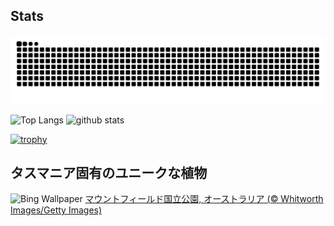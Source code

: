 ## Stats
<picture>
  <source media="(prefers-color-scheme: dark)" srcset="https://raw.githubusercontent.com/ba230t/ba230t/output/github-contribution-grid-snake-dark.svg">
  <source media="(prefers-color-scheme: light)" srcset="https://raw.githubusercontent.com/ba230t/ba230t/output/github-contribution-grid-snake.svg">
  <img alt="github contribution grid snake animation" src="https://raw.githubusercontent.com/ba230t/ba230t/output/github-contribution-grid-snake.svg">
</picture>

<p align="left">
  <img alt="Top Langs" height="150px" src="https://github-readme-stats.vercel.app/api/top-langs/?username=ba230t&layout=compact&theme=transparent" />
  <img alt="github stats" height="150px" src="https://github-readme-stats.vercel.app/api?username=ba230t&theme=transparent" />
</p>

[![trophy](https://github-profile-trophy.vercel.app/?username=ba230t&theme=transparent&column=7)](https://github.com/ryo-ma/github-profile-trophy)


<!-- Bing Wallpaper Start -->
## タスマニア固有のユニークな植物
![Bing Wallpaper](https://www.bing.com/th?id=OHR.MountFieldNP_JA-JP6160592179_1920x1080.jpg&rf=LaDigue_1920x1080.jpg&pid=hp)
[マウントフィールド国立公園, オーストラリア (© Whitworth Images/Getty Images)](https://www.bing.com/search?q=%E3%83%9E%E3%82%A6%E3%83%B3%E3%83%88%E3%83%95%E3%82%A3%E3%83%BC%E3%83%AB%E3%83%89%E5%9B%BD%E7%AB%8B%E5%85%AC%E5%9C%92&form=hpcapt&filters=HpDate%3a%2220241229_1500%22)
<!-- Bing Wallpaper End -->
